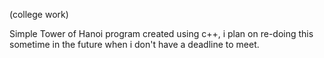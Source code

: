 (college work)

Simple Tower of Hanoi program created using c++, i plan on re-doing this sometime in the future when i don't have a deadline to meet.
